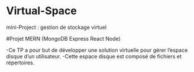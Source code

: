 # Virtual-Space
mini-Project : gestion de stockage virtuel

#Projet MERN (MongoDB Express React Node)

-Ce TP a pour but de développer une solution virtuelle pour gérer l’espace disque d’un utilisateur. 
-Cette espace disque est composé de fichiers et répertoires. 






